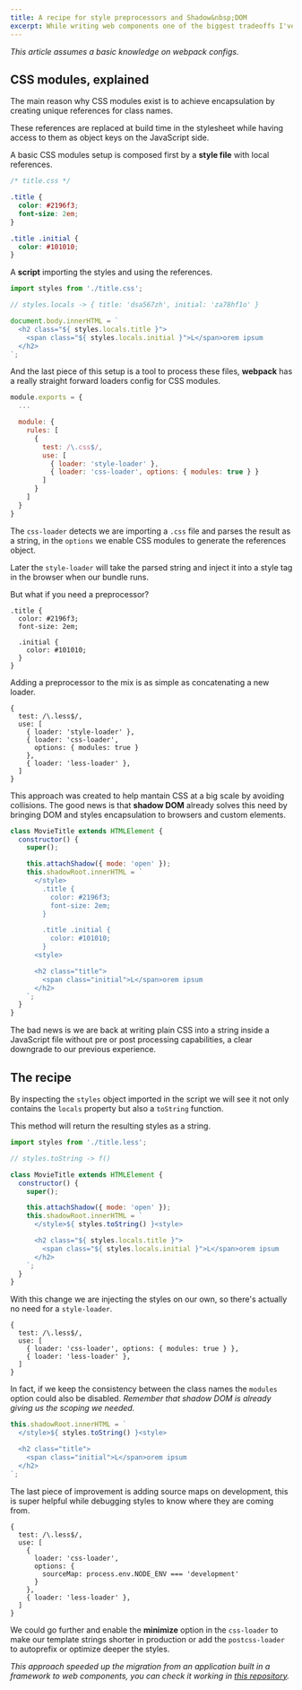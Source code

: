```yaml
---
title: A recipe for style preprocessors and Shadow&nbsp;DOM
excerpt: While writing web components one of the biggest tradeoffs I've encounter was giving away the experience brought by CSS modules.
---
```


_This article assumes a basic knowledge on webpack configs._

## CSS modules, explained

The main reason why CSS modules exist is to achieve encapsulation by creating unique references for class names.

These references are replaced at build time in the stylesheet while having access to them as object keys on the JavaScript side.

A basic CSS modules setup is composed first by a **style file** with local references.

```css
/* title.css */

.title {
  color: #2196f3;
  font-size: 2em;
}

.title .initial {
  color: #101010;
}
```

A **script** importing the styles and using the references.

```js
import styles from './title.css';

// styles.locals -> { title: 'dsa567zh', initial: 'za78hf1o' }

document.body.innerHTML = `
  <h2 class="${ styles.locals.title }">
    <span class="${ styles.locals.initial }">L</span>orem ipsum
  </h2>
`;
```

And the last piece of this setup is a tool to process these files, **webpack** has a really straight forward loaders config for CSS modules.

```js
module.exports = {
  ...

  module: {
    rules: [
      {
        test: /\.css$/,
        use: [
          { loader: 'style-loader' },
          { loader: 'css-loader', options: { modules: true } }
        ]
      }
    ]
  }
}
```

The `css-loader` detects we are importing a `.css` file and parses the result as a string, in the `options` we enable CSS modules to generate the references object.

Later the `style-loader` will take the parsed string and inject it into a style tag in the browser when our bundle runs.

But what if you need a preprocessor?

```less
.title {
  color: #2196f3;
  font-size: 2em;

  .initial {
    color: #101010;
  }
}
```

Adding a preprocessor to the mix is as simple as concatenating a new loader.

```
{
  test: /\.less$/,
  use: [
    { loader: 'style-loader' },
    { loader: 'css-loader',
      options: { modules: true }
    },
    { loader: 'less-loader' },
  ]
}
```

This approach was created to help mantain CSS at a big scale by avoiding collisions. The good news is that **shadow DOM** already solves this need by bringing DOM and styles encapsulation to browsers and custom elements.

```js
class MovieTitle extends HTMLElement {
  constructor() {
    super();

    this.attachShadow({ mode: 'open' });
    this.shadowRoot.innerHTML = `
      </style>
        .title {
          color: #2196f3;
          font-size: 2em;
        }

        .title .initial {
          color: #101010;
        }
      <style>

      <h2 class="title">
        <span class="initial">L</span>orem ipsum
      </h2>
    `;
  }
}
```

The bad news is we are back at writing plain CSS into a string inside a JavaScript file without pre or post processing capabilities, a clear downgrade to our previous experience.

## The recipe

By inspecting the `styles` object imported in the script we will see it not only contains the `locals` property but also a `toString` function.

This method will return the resulting styles as a string.

```js
import styles from './title.less';

// styles.toString -> f()

class MovieTitle extends HTMLElement {
  constructor() {
    super();

    this.attachShadow({ mode: 'open' });
    this.shadowRoot.innerHTML = `
      </style>${ styles.toString() }<style>

      <h2 class="${ styles.locals.title }">
        <span class="${ styles.locals.initial }">L</span>orem ipsum
      </h2>
    `;
  }
}
```

With this change we are injecting the styles on our own, so there's actually no need for a `style-loader`.

```
{
  test: /\.less$/,
  use: [
    { loader: 'css-loader', options: { modules: true } },
    { loader: 'less-loader' },
  ]
}
```

In fact, if we keep the consistency between the class names the `modules` option could also be disabled. _Remember that shadow DOM is already giving us the scoping we needed._

```js
this.shadowRoot.innerHTML = `
  </style>${ styles.toString() }<style>

  <h2 class="title">
    <span class="initial">L</span>orem ipsum
  </h2>
`;
```

The last piece of improvement is adding source maps on development, this is super helpful while debugging styles to know where they are coming from.

```
{
  test: /\.less$/,
  use: [
    {
      loader: 'css-loader',
      options: {
        sourceMap: process.env.NODE_ENV === 'development'
      }
    },
    { loader: 'less-loader' },
  ]
}
```

We could go further and enable the **minimize** option in the `css-loader` to make our template strings shorter in production or add the `postcss-loader` to autoprefix or optimize deeper the styles.

_This approach speeded up the migration from an application built in a framework to web components, you can check it working in [this repository](https://github.com/jeremenichelli/movies-web-components)._
